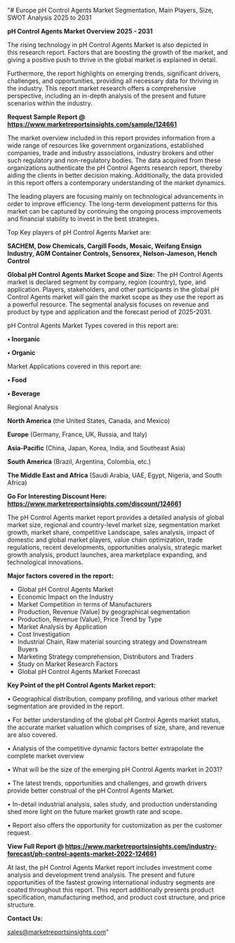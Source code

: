 "# Europe pH Control Agents Market Segmentation, Main Players, Size, SWOT Analysis 2025 to 2031

<Strong> pH Control Agents Market Overview 2025 - 2031</strong>

The rising technology in pH Control Agents Market is also depicted in this research report. Factors that are boosting the growth of the market, and giving a positive push to thrive in the global market is explained in detail.

Furthermore, the report highlights on emerging trends, significant drivers, challenges, and opportunities, providing all necessary data for thriving in the industry. This report market research offers a comprehensive perspective, including an in-depth analysis of the present and future scenarios within the industry.

<strong>Request Sample Report @ <a href=https://www.marketreportsinsights.com/sample/124661>https://www.marketreportsinsights.com/sample/124661</a></strong>

The market overview included in this report provides information from a wide range of resources like government organizations, established companies, trade and industry associations, industry brokers and other such regulatory and non-regulatory bodies. The data acquired from these organizations authenticate the pH Control Agents research report, thereby aiding the clients in better decision making. Additionally, the data provided in this report offers a contemporary understanding of the market dynamics.

The leading players are focusing mainly on technological advancements in order to improve efficiency. The long-term development patterns for this market can be captured by continuing the ongoing process improvements and financial stability to invest in the best strategies.

Top Key players of pH Control Agents Market are:

<strong>SACHEM, Dow Chemicals, Cargill Foods, Mosaic, Weifang Ensign Industry, AGM Container Controls, Sensorex, Nelson-Jameson, Hench Control</strong>

<strong><b>Global pH Control Agents Market Scope and Size:</b></strong>
The pH Control Agents market is declared segment by company, region (country), type, and application. Players, stakeholders, and other participants in the global pH Control Agents market will gain the market scope as they use the report as a powerful resource. The segmental analysis focuses on revenue and product by type and application and the forecast period of 2025-2031.

pH Control Agents Market Types covered in this report are:

<strong>• Inorganic

• Organic</strong>

Market Applications covered in this report are:

<strong>• Food

• Beverage</strong> 

Regional Analysis

<strong>North America</strong> (the United States, Canada, and Mexico)

<strong>Europe</strong> (Germany, France, UK, Russia, and Italy)

<strong>Asia-Pacific</strong> (China, Japan, Korea, India, and Southeast Asia)

<strong>South America</strong> (Brazil, Argentina, Colombia, etc.)

<strong>The Middle East and Africa</strong> (Saudi Arabia, UAE, Egypt, Nigeria, and South Africa)

<strong>Go For Interesting Discount Here: <a href=https://www.marketreportsinsights.com/discount/124661>https://www.marketreportsinsights.com/discount/124661</a></strong>

The pH Control Agents market report provides a detailed analysis of global market size, regional and country-level market size, segmentation market growth, market share, competitive Landscape, sales analysis, impact of domestic and global market players, value chain optimization, trade regulations, recent developments, opportunities analysis, strategic market growth analysis, product launches, area marketplace expanding, and technological innovations.

<strong><b>Major factors covered in the report:</b></strong>
<ul>
  <li>Global pH Control Agents Market </li>
  <li>Economic Impact on the Industry</li>
  <li>Market Competition in terms of Manufacturers</li>
  <li>Production, Revenue (Value) by geographical segmentation</li>
  <li>Production, Revenue (Value), Price Trend by Type</li>
  <li>Market Analysis by Application</li>
  <li>Cost Investigation</li>
  <li>Industrial Chain, Raw material sourcing strategy and Downstream Buyers</li>
  <li>Marketing Strategy comprehension, Distributors and Traders</li>
  <li>Study on Market Research Factors</li>
  <li>Global pH Control Agents Market Forecast</li>
</ul>

<strong><b>Key Point of the pH Control Agents Market report:</b></strong>

• Geographical distribution, company profiling, and various other market segmentation are provided in the report.

• For better understanding of the global pH Control Agents market status, the accurate market valuation which comprises of size, share, and revenue are also covered.

• Analysis of the competitive dynamic factors better extrapolate the complete market overview

• What will be the size of the emerging pH Control Agents market in 2031?

• The latest trends, opportunities and challenges, and growth drivers provide better construal of the pH Control Agents Market.

• In-detail industrial analysis, sales study, and production understanding shed more light on the future market growth rate and scope.

• Report also offers the opportunity for customization as per the customer request.

<strong><b>View Full Report @ <a href=https://www.marketreportsinsights.com/industry-forecast/ph-control-agents-market-2022-124661>https://www.marketreportsinsights.com/industry-forecast/ph-control-agents-market-2022-124661</a></b></strong>


At last, the pH Control Agents Market report includes investment come analysis and development trend analysis. The present and future opportunities of the fastest growing international industry segments are coated throughout this report. This report additionally presents product specification, manufacturing method, and product cost structure, and price structure.

<strong>Contact Us:</strong>

sales@marketreportsinsights.com"

